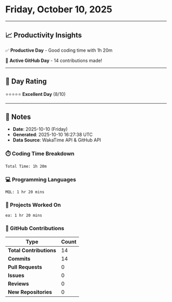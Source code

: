 # Friday, October 10, 2025

---

## 📈 Productivity Insights

✅ **Productive Day** - Good coding time with 1h 20m

🚀 **Active GitHub Day** - 14 contributions made!

---

## 🎯 Day Rating

⭐⭐⭐⭐⭐ **Excellent Day** (8/10)

---

## 📝 Notes

- **Date**: 2025-10-10 (Friday)
- **Generated**: 2025-10-10 16:27:38 UTC
- **Data Source**: WakaTime API & GitHub API


### ⏱️ Coding Time Breakdown

```
Total Time: 1h 20m
```

### 💻 Programming Languages

```
MQL: 1 hr 20 mins
```

### 📂 Projects Worked On

```
ea: 1 hr 20 mins

```


### 🐙 GitHub Contributions

| Type | Count |
|------|-------|
| **Total Contributions** | 14 |
| **Commits** | 14 |
| **Pull Requests** | 0 |
| **Issues** | 0 |
| **Reviews** | 0 |
| **New Repositories** | 0 |

